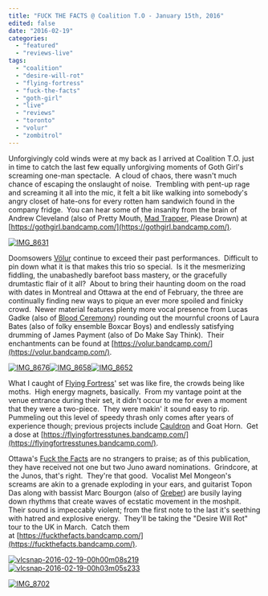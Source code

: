 ```yaml
---
title: "FUCK THE FACTS @ Coalition T.O - January 15th, 2016"
edited: false
date: "2016-02-19"
categories:
  - "featured"
  - "reviews-live"
tags:
  - "coalition"
  - "desire-will-rot"
  - "flying-fortress"
  - "fuck-the-facts"
  - "goth-girl"
  - "live"
  - "reviews"
  - "toronto"
  - "volur"
  - "zombitrol"
---
```


Unforgivingly cold winds were at my back as I arrived at Coalition T.O. just in time to catch the last few equally unforgiving moments of Goth Girl's screaming one-man spectacle.  A cloud of chaos, there wasn't much chance of escaping the onslaught of noise.  Trembling with pent-up rage and screaming it all into the mic, it felt a bit like walking into somebody's angry closet of hate-ons for every rotten ham sandwich found in the company fridge.  You can hear some of the insanity from the brain of Andrew Cleveland (also of Pretty Mouth, [Mad Trapper](https://hellbound.ca/?s=mad+trapper), Please Drown) at [https://gothgirl.bandcamp.com/](https://gothgirl.bandcamp.com/).

[![IMG_8631](https://hellbound.ca/wp-content/uploads/2016/02/IMG_8631-1024x732.jpg)](https://hellbound.ca/wp-content/uploads/2016/02/IMG_8631.jpg)

Doomsowers [Völur](https://hellbound.ca/?s=volur) continue to exceed their past performances.  Difficult to pin down what it is that makes this trio so special.  Is it the mesmerizing fiddling, the unabashedly barefoot bass mastery, or the gracefully drumtastic flair of it all?  About to bring their haunting doom on the road with dates in Montreal and Ottawa at the end of February, the three are continually finding new ways to pique an ever more spoiled and finicky crowd.  Newer material features plenty more vocal presence from Lucas Gadke (also of [Blood Ceremony](https://hellbound.ca/?s=blood+ceremony)) rounding out the mournful croons of Laura Bates (also of folky ensemble Boxcar Boys) and endlessly satisfying drumming of James Payment (also of Do Make Say Think).  Their enchantments can be found at [https://volur.bandcamp.com/](https://volur.bandcamp.com/).

[![IMG_8676](https://hellbound.ca/wp-content/uploads/2016/02/IMG_8676-1024x683.jpg)](https://hellbound.ca/wp-content/uploads/2016/02/IMG_8676.jpg)[![IMG_8658](https://hellbound.ca/wp-content/uploads/2016/02/IMG_8658-1024x683.jpg)](https://hellbound.ca/wp-content/uploads/2016/02/IMG_8658.jpg)[![IMG_8652](https://hellbound.ca/wp-content/uploads/2016/02/IMG_8652-1024x731.jpg)](https://hellbound.ca/wp-content/uploads/2016/02/IMG_8652.jpg)

What I caught of [Flying Fortress](https://hellbound.ca/?s=flying+fortress)' set was like fire, the crowds being like moths.  High energy magnets, basically.  From my vantage point at the venue entrance during their set, it didn't occur to me for even a moment that they were a two-piece.  They were makin' it sound easy to rip.  Pummeling out this level of speedy thrash only comes after years of experience though; previous projects include [Cauldron](https://hellbound.ca/?s=cauldron) and Goat Horn.  Get a dose at [https://flyingfortresstunes.bandcamp.com/](https://flyingfortresstunes.bandcamp.com/).

Ottawa's [Fuck the Facts](https://hellbound.ca/?s=fuck+the+facts) are no strangers to praise; as of this publication, they have received not one but two Juno award nominations.  Grindcore, at the Junos, that's right.  They're that good.  Vocalist Mel Mongeon's screams are akin to a grenade exploding in your ears, and guitarist Topon Das along with bassist Marc Bourgon (also of [Greber](https://hellbound.ca/?s=greber)) are busily laying down rhythms that create waves of ecstatic movement in the moshpit.  Their sound is impeccably violent; from the first note to the last it's seething with hatred and explosive energy.  They'll be taking the "Desire Will Rot" tour to the UK in March.  Catch them at [https://fuckthefacts.bandcamp.com/](https://fuckthefacts.bandcamp.com/).

[![vlcsnap-2016-02-19-00h00m08s219](https://hellbound.ca/wp-content/uploads/2016/02/vlcsnap-2016-02-19-00h00m08s219.png)](https://hellbound.ca/wp-content/uploads/2016/02/vlcsnap-2016-02-19-00h00m08s219.png) [![vlcsnap-2016-02-19-00h03m05s233](https://hellbound.ca/wp-content/uploads/2016/02/vlcsnap-2016-02-19-00h03m05s233.png)](https://hellbound.ca/wp-content/uploads/2016/02/vlcsnap-2016-02-19-00h03m05s233.png)

[![IMG_8702](https://hellbound.ca/wp-content/uploads/2016/02/IMG_8702-1024x683.jpg)](https://hellbound.ca/wp-content/uploads/2016/02/IMG_8702.jpg)
